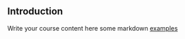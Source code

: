 ## Introduction


Write your course content here
some markdown [examples](https://course-in-a-box.p2pu.org/modules/content/markdown-and-media/)
